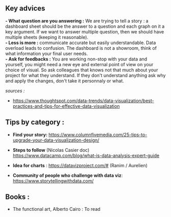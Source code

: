 ## Key advices 
**- What question are you answering :** We are trying to tell a story : a dashboard sheet should be the answer to a question and each graph on it a key argument. If we want to answer multiple question, then we should have multiple sheets (keeping it reasonable).     
**- Less is more :** communicate accurate but easily understandable. Data overload leads to confusion. The dashboard is not a showroom, think of what information your final user needs.  
**- Ask for feedbacks :** You are working non-stop with your data and yourself, you might need a new eye and external point of view on your choice of visual. So ask colleagues that knows not that much about your project for what they understand. If they don't understand anything ask why and apply the changes, don't take it personnaly or what.  


*sources :* 
- https://www.thoughtspot.com/data-trends/data-visualization/best-practices-and-tips-for-effective-data-visualization


## Tips by category :
- **Find your story:** https://www.columnfivemedia.com/25-tips-to-upgrade-your-data-visualization-design/

- **Steps to follow** (Nicolas Casier doc) https://www.datacamp.com/blog/what-is-data-analysis-expert-guide 
- **Idea for charts** : https://datavizproject.com/# (Ranim / Aurelien)  
- **Community of people who challenge with data viz**: https://www.storytellingwithdata.com/

## Books :
- The functional art, Alberto Cairo : To read
